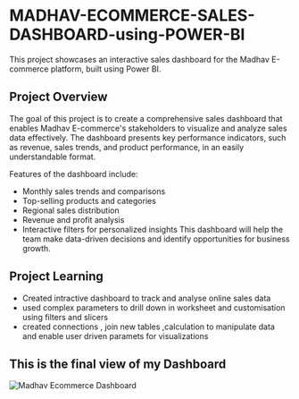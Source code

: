 # MADHAV-ECOMMERCE-SALES-DASHBOARD-using-POWER-BI
This project showcases an interactive sales dashboard for the Madhav E-commerce platform, built using Power BI.

## Project Overview
The goal of this project is to create a comprehensive sales dashboard that enables Madhav E-commerce's stakeholders to visualize and analyze sales data effectively. The dashboard presents key performance indicators, such as revenue, sales trends, and product performance, in an easily understandable format.

Features of the dashboard include:

- Monthly sales trends and comparisons
- Top-selling products and categories
- Regional sales distribution
- Revenue and profit analysis
- Interactive filters for personalized insights
This dashboard will help the team make data-driven decisions and identify opportunities for business growth.

## Project Learning 
- Created intractive dashboard to track and analyse online sales data
- used complex parameters to drill down in worksheet and customisation using filters and slicers
- created connections , join new tables ,calculation to manipulate data and enable user driven paramets for visualizations

## This is the final view of my Dashboard 
![Madhav Ecommerce Dashboard](https://github.com/thegauravhere/MADHAV-ECOMMERCE-SALES-DASHBOARD-using-POWER-BI/assets/136615968/df61250c-4532-4cb8-b9ab-58890dc69824)
